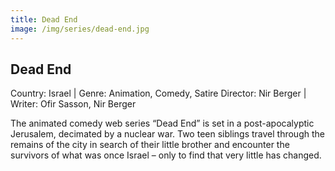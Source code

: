 ```yaml
---
title: Dead End
image: /img/series/dead-end.jpg
---
```


## Dead End
Country: Israel | Genre: Animation, Comedy, Satire
Director: Nir Berger | Writer: Ofir Sasson, Nir Berger

The animated comedy web series “Dead End” is set in a post-apocalyptic Jerusalem, decimated by a nuclear war. Two teen siblings travel through the remains of the city in search of their little brother and encounter the survivors of what was once Israel – only to find that very little has changed.